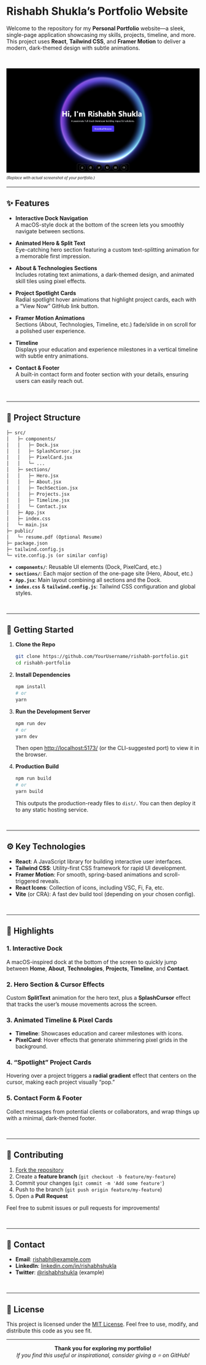 # Rishabh Shukla’s Portfolio Website

Welcome to the repository for my **Personal Portfolio** website—a sleek, single-page application showcasing my skills, projects, timeline, and more. This project uses **React**, **Tailwind CSS**, and **Framer Motion** to deliver a modern, dark-themed design with subtle animations.

<br/>

![Portfolio Preview](/public/preview.png)  
<sup><sub>*(Replace with actual screenshot of your portfolio.)*</sub></sup>

---

## ✨ Features

- **Interactive Dock Navigation**  
  A macOS-style dock at the bottom of the screen lets you smoothly navigate between sections.

- **Animated Hero & Split Text**  
  Eye-catching hero section featuring a custom text-splitting animation for a memorable first impression.

- **About & Technologies Sections**  
  Includes rotating text animations, a dark-themed design, and animated skill tiles using pixel effects.

- **Project Spotlight Cards**  
  Radial spotlight hover animations that highlight project cards, each with a “View Now” GitHub link button.

- **Framer Motion Animations**  
  Sections (About, Technologies, Timeline, etc.) fade/slide in on scroll for a polished user experience.

- **Timeline**  
  Displays your education and experience milestones in a vertical timeline with subtle entry animations.

- **Contact & Footer**  
  A built-in contact form and footer section with your details, ensuring users can easily reach out.

<br/>

---

## 📂 Project Structure

```
├─ src/
│   ├─ components/
│   │   ├─ Dock.jsx
│   │   ├─ SplashCursor.jsx
│   │   ├─ PixelCard.jsx
│   │   └─ ...
│   ├─ sections/
│   │   ├─ Hero.jsx
│   │   ├─ About.jsx
│   │   ├─ TechSection.jsx
│   │   ├─ Projects.jsx
│   │   ├─ Timeline.jsx
│   │   └─ Contact.jsx
│   ├─ App.jsx
│   ├─ index.css
│   └─ main.jsx
├─ public/
│   └─ resume.pdf (Optional Resume)
├─ package.json
├─ tailwind.config.js
└─ vite.config.js (or similar config)
```

- **`components/`**: Reusable UI elements (Dock, PixelCard, etc.)  
- **`sections/`**: Each major section of the one-page site (Hero, About, etc.)  
- **`App.jsx`**: Main layout combining all sections and the Dock.  
- **`index.css`** & **`tailwind.config.js`**: Tailwind CSS configuration and global styles.

<br/>

---

## 🚀 Getting Started

1. **Clone the Repo**  
   ```bash
   git clone https://github.com/YourUsername/rishabh-portfolio.git
   cd rishabh-portfolio
   ```

2. **Install Dependencies**  
   ```bash
   npm install
   # or
   yarn
   ```

3. **Run the Development Server**  
   ```bash
   npm run dev
   # or
   yarn dev
   ```
   Then open [http://localhost:5173/](http://localhost:5173/) (or the CLI-suggested port) to view it in the browser.

4. **Production Build**  
   ```bash
   npm run build
   # or
   yarn build
   ```
   This outputs the production-ready files to `dist/`. You can then deploy it to any static hosting service.

<br/>

---

## ⚙️ Key Technologies

- **React**: A JavaScript library for building interactive user interfaces.  
- **Tailwind CSS**: Utility-first CSS framework for rapid UI development.  
- **Framer Motion**: For smooth, spring-based animations and scroll-triggered reveals.  
- **React Icons**: Collection of icons, including VSC, Fi, Fa, etc.  
- **Vite** (or CRA): A fast dev build tool (depending on your chosen config).

<br/>

---

## 🌟 Highlights

### 1. Interactive Dock
A macOS-inspired dock at the bottom of the screen to quickly jump between **Home**, **About**, **Technologies**, **Projects**, **Timeline**, and **Contact**.

### 2. Hero Section & Cursor Effects
Custom **SplitText** animation for the hero text, plus a **SplashCursor** effect that tracks the user’s mouse movements across the screen.

### 3. Animated Timeline & Pixel Cards
- **Timeline**: Showcases education and career milestones with icons.  
- **PixelCard**: Hover effects that generate shimmering pixel grids in the background.

### 4. “Spotlight” Project Cards
Hovering over a project triggers a **radial gradient** effect that centers on the cursor, making each project visually “pop.”

### 5. Contact Form & Footer
Collect messages from potential clients or collaborators, and wrap things up with a minimal, dark-themed footer.

<br/>

---

## 🤝 Contributing

1. [Fork the repository](https://github.com/YourUsername/rishabh-portfolio/fork)  
2. Create a **feature branch** (`git checkout -b feature/my-feature`)  
3. Commit your changes (`git commit -m 'Add some feature'`)  
4. Push to the branch (`git push origin feature/my-feature`)  
5. Open a **Pull Request**  

Feel free to submit issues or pull requests for improvements!

<br/>

---

## 📧 Contact

- **Email**: rishabh@example.com  
- **LinkedIn**: [linkedin.com/in/rishabhshukla](https://www.linkedin.com/)  
- **Twitter**: [@rishabhshukla](https://twitter.com/) (example)

<br/>

---

## 📄 License

This project is licensed under the [MIT License](LICENSE). Feel free to use, modify, and distribute this code as you see fit.

---

<p align="center">
  <strong>Thank you for exploring my portfolio!</strong><br/>
  <em>If you find this useful or inspirational, consider giving a ⭐ on GitHub!</em>
</p>
